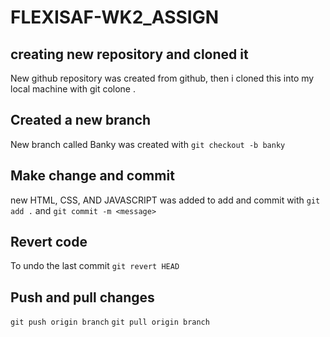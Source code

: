 # FLEXISAF-WK2_ASSIGN
## creating new repository and cloned it
New github repository was created from github, then i cloned this into my local machine with git colone <repo link>.

## Created a new branch
New branch called Banky was created with `git checkout -b banky`

## Make change and commit
new HTML, CSS, AND JAVASCRIPT was added to add and commit with `git add .` and `git commit -m <message>`

## Revert code
To undo the last commit `git revert HEAD`

## Push and pull changes
`git push origin branch` `git pull origin branch`